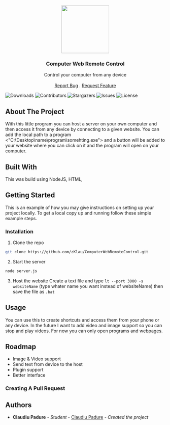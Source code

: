 <br/>
<p align="center">
  <img src="https://imgur.com/I7EPJie.png" width="150px" height="150px">
  <h3 align="center">Computer Web Remote Control</h3>

  <p align="center">
    Control your computer from any device
    <br/>
    <br/>
    <a href="https://github.com/zKlau/ComputerWebRemoteControl/issues">Report Bug</a>
    .
    <a href="https://github.com/zKlau/ComputerWebRemoteControl/issues">Request Feature</a>
  </p>
</p>

![Downloads](https://img.shields.io/github/downloads/zKlau/ComputerWebRemoteControl/total) ![Contributors](https://img.shields.io/github/contributors/zKlau/ComputerWebRemoteControl?color=dark-green) ![Stargazers](https://img.shields.io/github/stars/zKlau/ComputerWebRemoteControl?style=social) ![Issues](https://img.shields.io/github/issues/zKlau/ComputerWebRemoteControl) ![License](https://img.shields.io/github/license/zKlau/ComputerWebRemoteControl) 

## About The Project

   With this little program you can host a server on your own computer and then access it from any device by connecting to a given website.
    You can add the local path to a program <"C:\Desktop\name\program\somehting.exe"> and a button will be added to your website where you can click on it and the program will open on your computer.  

## Built With

This was build using NodeJS, HTML,

## Getting Started

This is an example of how you may give instructions on setting up your project locally.
To get a local copy up and running follow these simple example steps.

### Installation

1. Clone the repo

```sh
git clone https://github.com/zKlau/ComputerWebRemoteControl.git
```

2. Start the server

```sh
node server.js
```

3. Host the website
Create a text file and type ```lt --port 3000 -s  websiteName``` (type whater name you want instead of websiteName) then save the file as ```.bat```

## Usage

You can use this to create shortcuts and access them from your phone or any device. In the future I want to add video and image support so you can stop and play videos. For now you can only open programs and webpages. 

## Roadmap

- Image & Video support
- Send text from device to the host
- Plugin support
- Better interface

### Creating A Pull Request



## Authors

* **Claudiu Padure** - *Student* - [Claudiu Padure](https://github.com/zKlau/) - *Created the project*
